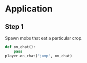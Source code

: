 # Application 

## Step 1
Spawn mobs that eat a particular crop. 

```python
def on_chat():
    pass
player.on_chat("jump", on_chat)
```
